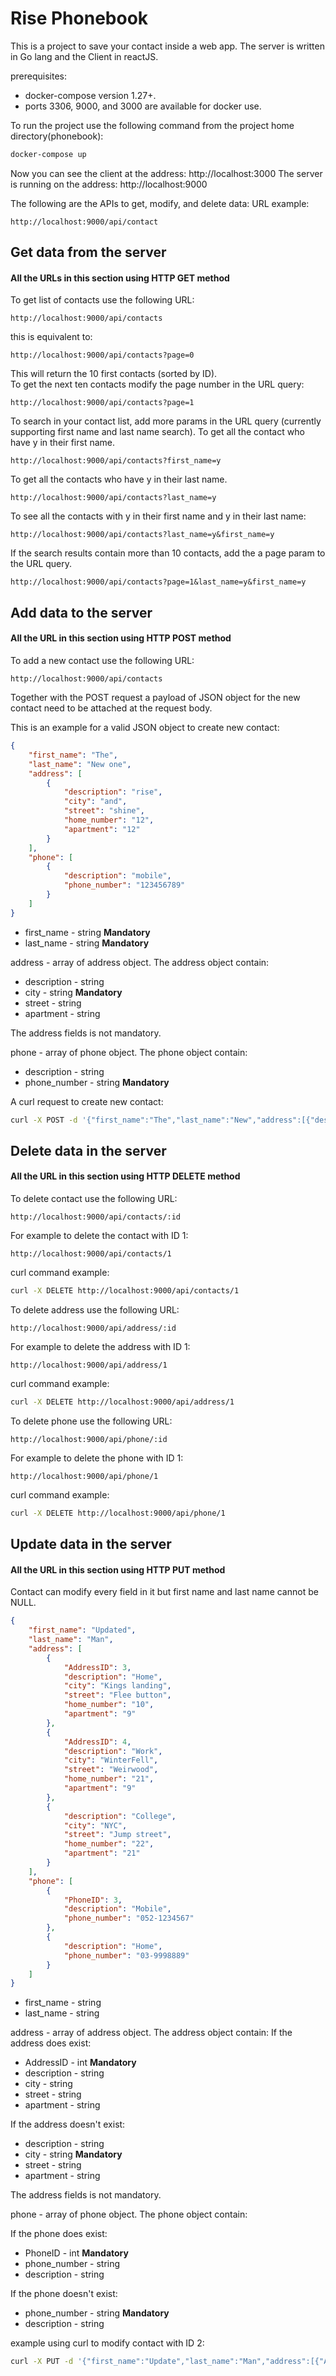 # Rise Phonebook

This is a project to save your contact inside a web app.
The server is written in Go lang and the Client in reactJS.

prerequisites:

- docker-compose version 1.27+.
- ports 3306, 9000, and 3000 are available for docker use.

To run the project use the following command from the project home directory(phonebook):

```bash
docker-compose up
```

Now you can see the client at the address: http://localhost:3000
The server is running on the address: http://localhost:9000

The following are the APIs to get, modify, and delete data:
URL example:

```
http://localhost:9000/api/contact
```

## Get data from the server

#### All the URLs in this section using HTTP GET method

To get list of contacts use the following URL:

```
http://localhost:9000/api/contacts
```

this is equivalent to:

```
http://localhost:9000/api/contacts?page=0
```

This will return the 10 first contacts (sorted by ID).  
To get the next ten contacts modify the page number in the URL query:

```
http://localhost:9000/api/contacts?page=1
```

To search in your contact list, add more params in the URL query
(currently supporting first name and last name search).
To get all the contact who have y in their first name.

```
http://localhost:9000/api/contacts?first_name=y
```

To get all the contacts who have y in their last name.

```
http://localhost:9000/api/contacts?last_name=y
```

To see all the contacts with y in their first name and y in their last name:

```
http://localhost:9000/api/contacts?last_name=y&first_name=y
```

If the search results contain more than 10 contacts, add the a page param to the URL query.

```
http://localhost:9000/api/contacts?page=1&last_name=y&first_name=y
```

## Add data to the server

#### All the URL in this section using HTTP POST method

To add a new contact use the following URL:

```
http://localhost:9000/api/contacts
```

Together with the POST request a payload of JSON object for the new contact need to be attached at the request body.

This is an example for a valid JSON object to create new contact:

```JSON
{
    "first_name": "The",
    "last_name": "New one",
    "address": [
        {
            "description": "rise",
            "city": "and",
            "street": "shine",
            "home_number": "12",
            "apartment": "12"
        }
    ],
    "phone": [
        {
            "description": "mobile",
            "phone_number": "123456789"
        }
    ]
}
```

- first_name - string **Mandatory**
- last_name - string **Mandatory**

address - array of address object.
The address object contain:

- description - string
- city - string **Mandatory**
- street - string
- apartment - string

The address fields is not mandatory.

phone - array of phone object.
The phone object contain:

- description - string
- phone_number - string **Mandatory**

A curl request to create new contact:

```bash
curl -X POST -d '{"first_name":"The","last_name":"New","address":[{"description":"Guy","city":"Lol","street":"Lola","home_number":"12","apartment":"12"}],"phone":[{"description":"Mobile","phone_number":"123456789"}]}' http://localhost:9000/api/contacts
```

## Delete data in the server

#### All the URL in this section using HTTP DELETE method

To delete contact use the following URL:

```
http://localhost:9000/api/contacts/:id
```

For example to delete the contact with ID 1:

```
http://localhost:9000/api/contacts/1
```

curl command example:

```bash
curl -X DELETE http://localhost:9000/api/contacts/1
```

To delete address use the following URL:

```
http://localhost:9000/api/address/:id
```

For example to delete the address with ID 1:

```
http://localhost:9000/api/address/1
```

curl command example:

```bash
curl -X DELETE http://localhost:9000/api/address/1
```

To delete phone use the following URL:

```
http://localhost:9000/api/phone/:id
```

For example to delete the phone with ID 1:

```
http://localhost:9000/api/phone/1
```

curl command example:

```bash
curl -X DELETE http://localhost:9000/api/phone/1
```

## Update data in the server

#### All the URL in this section using HTTP PUT method

Contact can modify every field in it but first name and last name cannot be NULL.

```JSON
{
    "first_name": "Updated",
    "last_name": "Man",
    "address": [
        {
            "AddressID": 3,
            "description": "Home",
            "city": "Kings landing",
            "street": "Flee button",
            "home_number": "10",
            "apartment": "9"
        },
        {
            "AddressID": 4,
            "description": "Work",
            "city": "WinterFell",
            "street": "Weirwood",
            "home_number": "21",
            "apartment": "9"
        },
        {
            "description": "College",
            "city": "NYC",
            "street": "Jump street",
            "home_number": "22",
            "apartment": "21"
        }
    ],
    "phone": [
        {
            "PhoneID": 3,
            "description": "Mobile",
            "phone_number": "052-1234567"
        },
        {
            "description": "Home",
            "phone_number": "03-9998889"
        }
    ]
}
```

- first_name - string
- last_name - string

address - array of address object.
The address object contain:
If the address does exist:

- AddressID - int **Mandatory**
- description - string
- city - string
- street - string
- apartment - string

If the address doesn't exist:

- description - string
- city - string **Mandatory**
- street - string
- apartment - string

The address fields is not mandatory.

phone - array of phone object.
The phone object contain:

If the phone does exist:

- PhoneID - int **Mandatory**
- phone_number - string
- description - string

If the phone doesn't exist:

- phone_number - string **Mandatory**
- description - string

example using curl to modify contact with ID 2:

```bash
curl -X PUT -d '{"first_name":"Update","last_name":"Man","address":[{"AddressID":3,"description":"Home","city":"Kings landig","street":"Flee button","home_number":"10","apartment":"9"},{"AddressID":4,"description":"Work","city":"Winterfell","street":"Weirwood","home_number":"21","apartment":"9"},{"description":"College","city":"NYC","street":"Jump street","home_number":"22","apartment":"21"}],"phone":[{"PhoneID":3,"description":"Mobile","phone_number":"052-1234567"},{"PhoneID":4,"description":"Home","phone_number":"052-9991111"}]}' http://localhost:9000/api/contacts/2
```
